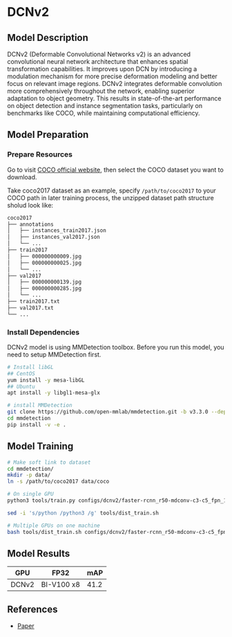 # DCNv2

## Model Description

DCNv2 (Deformable Convolutional Networks v2) is an advanced convolutional neural network architecture that enhances
spatial transformation capabilities. It improves upon DCN by introducing a modulation mechanism for more precise
deformation modeling and better focus on relevant image regions. DCNv2 integrates deformable convolution more
comprehensively throughout the network, enabling superior adaptation to object geometry. This results in
state-of-the-art performance on object detection and instance segmentation tasks, particularly on benchmarks like COCO,
while maintaining computational efficiency.

## Model Preparation

### Prepare Resources

Go to visit [COCO official website](https://cocodataset.org/#download), then select the COCO dataset you want to
download.

Take coco2017 dataset as an example, specify `/path/to/coco2017` to your COCO path in later training process, the
unzipped dataset path structure sholud look like:

```bash
coco2017
├── annotations
│   ├── instances_train2017.json
│   ├── instances_val2017.json
│   └── ...
├── train2017
│   ├── 000000000009.jpg
│   ├── 000000000025.jpg
│   └── ...
├── val2017
│   ├── 000000000139.jpg
│   ├── 000000000285.jpg
│   └── ...
├── train2017.txt
├── val2017.txt
└── ...
```

### Install Dependencies

DCNv2 model is using MMDetection toolbox. Before you run this model, you need to setup MMDetection first.

```bash
# Install libGL
## CentOS
yum install -y mesa-libGL
## Ubuntu
apt install -y libgl1-mesa-glx

# install MMDetection
git clone https://github.com/open-mmlab/mmdetection.git -b v3.3.0 --depth=1
cd mmdetection
pip install -v -e .
```

## Model Training

```bash
# Make soft link to dataset
cd mmdetection/
mkdir -p data/
ln -s /path/to/coco2017 data/coco

# On single GPU
python3 tools/train.py configs/dcnv2/faster-rcnn_r50-mdconv-c3-c5_fpn_1x_coco.py

sed -i 's/python /python3 /g' tools/dist_train.sh

# Multiple GPUs on one machine
bash tools/dist_train.sh configs/dcnv2/faster-rcnn_r50-mdconv-c3-c5_fpn_1x_coco.py 8
```

## Model Results

 | GPU   | FP32       | mAP  |
 |-------|------------|------|
 | DCNv2 | BI-V100 x8 | 41.2 |

## References

- [Paper](https://arxiv.org/abs/1811.11168)
